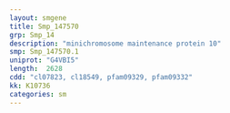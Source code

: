 ```yaml
---
layout: smgene
title: Smp_147570
grp: Smp_14
description: "minichromosome maintenance protein 10"
smp: Smp_147570.1
uniprot: "G4VBI5"
length:  2628
cdd: "cl07823, cl18549, pfam09329, pfam09332"
kk: K10736
categories: sm
---
```

